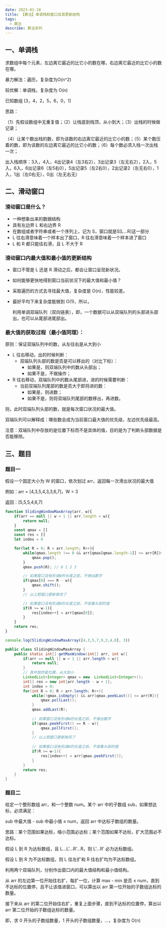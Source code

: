 ```yaml
---
date: 2023-01-10
title: 【算法】单调栈和窗口及其更新结构
tags:
  - 算法
describe: 算法系列
---
```


## 一、单调栈

求数组中每个元素，左边离它最近的比它小的数在哪，右边离它最近的比它小的数在哪。

暴力解法：遍历，复杂度为O(n^2)

较优解：单调栈，复杂度为 O(n)

已知数组 [3，4，2，5，6，0，1]

思路：

（1）先假设数组中无重复值；（2）让栈底到栈顶，从小到大；（3）出栈的时候做记录；

（4）让某个数出栈的数，即为该数的右边离它最近的比它小的数；（5）某个数压着的数，即为该数的左边离它最近的比它小的数；（6）每个数必须入栈一次出栈一次；

出入栈顺序：3入，4入，4出记录4（左3右2），3出记录3（左无右2），2入，5入，6入，6出记录6（左5右0），5出记录5（左2右0），2出记录2（左无右0），1入，1出（左0右无），0出（左无右无）

## 二、滑动窗口

### 滑动窗口是什么？

- 一种想象出来的数据结构
- 具有左边界 L 和右边界 R
- 在数组或者字符串或者一个序列上，记为 S，窗口就是S[L...R]这一部分
- L 往右滑意味着一个样本出了窗口，R 往右滑意味着一个样本进了窗口
- L 和 R 都只能往右滑，且 L 不大于 R

### 滑动窗口内最大值和最小值的更新结构

- 窗口不管是 L 还是 R 滑动之后，都会让窗口呈现新状况。
- 如何能够更快地得到窗口当前状况下的最大值和最小值？
- 采取遍历的方式去寻找最大值，复杂度是 O(n)，性能较差。
- 最好平均下来复杂度能做到 O(1)，所以，
    
    利用单调双端队列（双向链表），即，一个数据可以从双端队列的头部进头部出，也可以从尾部进尾部出。
    

### 最大值的获取过程（最小值同理）：

原则：保证双端队列中的数，从左往右是从大到小

- L 往右移动，出的时候判断：
    - 双端队列头部的数是否是可以移出的（对比下标）：
        - 如果是，则双端队列中的数从头部出；
        - 如果不是，不做操作；
- R 往右移动，双端队列中的数从尾部进，进的时候需要判断：
    - 当前双端队列尾部的数是否大于即将进的数：
        - 如果是，则进数；
        - 如果不是，则将双端队列尾部的数移出，再进数。

则，此时双端队列头部的数，就是每次窗口状况的最大值。

双端队列可以解释成：哪些数会成为当前窗口最大值的优先级，左边优先级最高。

注意：双端队列中存放的是位置下标而不是具体的值，目的是为了判断头部数据是否能移除。

## 三、题目
### 题目一

假设一个固定大小为 W 的窗口，依次划过 arr，返回每一次滑出状况的最大值

例如：arr = [4,3,5,4,3,3,6,7]，W = 3

返回：[5,5,5,4,6,7]

```jsx
function SlidingWindowMaxArray(arr, w){
    if(arr == null || w < 1 || arr.length < w){
        return null;
    }
    const qmax = []
    const res = []
    let index = 0

    for(let R = 0; R < arr.length; R++){
        while(qmax.length !== 0 && arr[qmax[qmax.length-1]] <= arr[R]){
            qmax.pop();
        }
        qmax.push(R); // 0 1 2 3

        // 如果窗口没有形成W的长度之前，不弹出数字
        if(qmax[0] === R - w){
            qmax.shift();
        }
        // 以上把窗口更新做完了

        // 如果窗口没有形成W的长度之前，不收集头部的值
        if(R >= w-1){ 
            res[index++] = arr[qmax[0]];
        }
    }
    return res;
}

console.log(SlidingWindowMaxArray([4,3,5,7,9,3,4,8], 3))
```

```java
public class SlidingWindowMaxArray {
    public static int[] getMaxWindow(int[] arr, int w){
        if(arr == null || w < 1 || arr.length < w){
            return null;
        }
        // 其中放的是位置，从大到小
        LinkedList<Integer> qmax = new  LinkedList<Integer>();
        int[] res = new int[arr.length - w + 1];
        int index = 0;
        for(int R = 0; R < arr.length; R++){
            while(!qmax.isEmpty() && arr[qmax.peekLast()] <= arr[R]){
                qmax.pollLast();
            }
            qmax.addLast(R);
            
            // 如果窗口没有形成W的长度之前，不弹出数字
            if(qmax.peekFirst() == R - w){
                qmax.pollFirst();
            }
            // 以上把窗口更新做完了
            
            // 如果窗口没有形成W的长度之前，不收集头部的值
            if(R >= w-1){
                res[index++] = arr[qmax.peekFirst()];
            }
        }
        return res;
    }
}
```

### 题目二

给定一个整形数组 arr，和一个整数 num。某个 arr 中的子数组 sub，如果想达标，必须满足：

sub 中最大值 - sub 中最小值 ≤ num，返回 arr 中达标子数组的数量。

思路：某个范围如果达标，缩小范围必达标；某个范围如果不达标，扩大范围必不达标。

假设 L 到 R 为达标数组，且 L...L'...R'...R，则 L'...R' 必为达标数组。

假设 L 到 R 为不达标数组，则 L 往左扩和 R 往右扩均为不达标数组。

利用两个双端队列，分别作出窗口内的最大值结构和最小值结构。

从 arr 的左边第一位开始往右扩，每扩一位，计算 max - min 是否 ≤ num，直到不达标的位置停，且不让该值进窗口，可以算出以 arr 第一位开始的子数组达标的数量。

接下来从 arr 的第二位开始往右扩，重复上面步骤，直到不达标的位置停，算出以 arr 第二位开始的子数组达标的数量。

即，求 0 开头的子数组数量，1 开头的子数组数量，...，复杂度为 O(n)